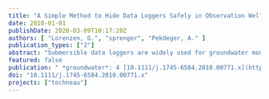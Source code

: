 ```yaml
---
title: "A Simple Method to Hide Data Loggers Safely in Observation Wells"
date: 2010-01-01
publishDate: 2020-03-09T10:17:20Z
authors: [ "Lorenzen, G.", "sprenger", "Pekdeger, A." ]
publication_types: ["2"]
abstract: "Submersible data loggers are widely used for groundwater monitoring, but their application often runs the risk of hardware and data loss through vandalism or theft. During a field study in India, the authors of this article experienced that well locks attract the attention of unauthorized persons and do not provide secure protection in unattended areas. To minimize the risk of losing data loggers, a cheap and simple solution has been invented to hide the instruments and associated attachments below the ground surface, inside observation wells. It relies on attaching the logger to a length of small-diameter pipe that is submerged at the bottom of the well, instead of attaching it to the top of the well. The small-diameter pipe with the logger is connected to a small bottle containing a magnet that floats on the water surface of the well and can be recovered using another bottle also with a magnet. A logger that is concealed in this way is difficult to detect and access without knowledge of the method and adequate removal tools. The system was tested and successfully applied for monitoring shallow"
featured: false
publication: " *groundwater*: 4 [10.1111/j.1745-6584.2010.00771.x](https://doi.org/10.1111/j.1745-6584.2010.00771.x)"
doi: "10.1111/j.1745-6584.2010.00771.x"
projects: ["techneau"]
---
```


